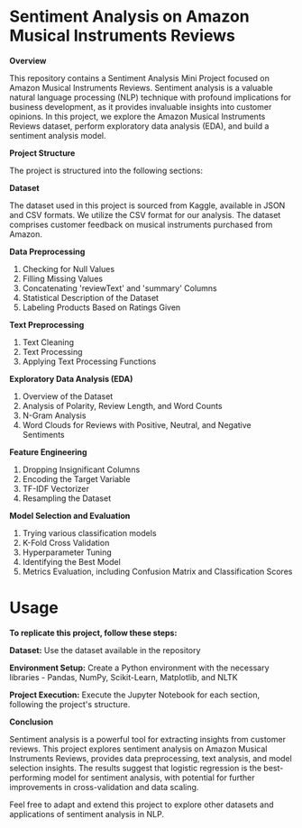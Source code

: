 # Sentiment Analysis on Amazon Musical Instruments Reviews

**Overview**

This repository contains a Sentiment Analysis Mini Project focused on Amazon Musical Instruments Reviews. Sentiment analysis is a valuable natural language processing (NLP) technique with profound implications for business development, as it provides invaluable insights into customer opinions. In this project, we explore the Amazon Musical Instruments Reviews dataset, perform exploratory data analysis (EDA), and build a sentiment analysis model.

**Project Structure**

The project is structured into the following sections:

**Dataset**

The dataset used in this project is sourced from Kaggle, available in JSON and CSV formats. We utilize the CSV format for our analysis. The dataset comprises customer feedback on musical instruments purchased from Amazon.

**Data Preprocessing**
1. Checking for Null Values
2. Filling Missing Values
3. Concatenating 'reviewText' and 'summary' Columns
4. Statistical Description of the Dataset
5. Labeling Products Based on Ratings Given

**Text Preprocessing**
1. Text Cleaning
2. Text Processing
3. Applying Text Processing Functions
  
**Exploratory Data Analysis (EDA)**
1. Overview of the Dataset
2. Analysis of Polarity, Review Length, and Word Counts
3. N-Gram Analysis
4. Word Clouds for Reviews with Positive, Neutral, and Negative Sentiments

**Feature Engineering**
1. Dropping Insignificant Columns
2. Encoding the Target Variable
3. TF-IDF Vectorizer
4. Resampling the Dataset

**Model Selection and Evaluation**

1. Trying various classification models
2. K-Fold Cross Validation
3. Hyperparameter Tuning
4. Identifying the Best Model
5. Metrics Evaluation, including Confusion Matrix and Classification Scores

# Usage

**To replicate this project, follow these steps:**

**Dataset:**
Use the dataset available in the repository

**Environment Setup:**
Create a Python environment with the necessary libraries - Pandas, NumPy, Scikit-Learn, Matplotlib, and NLTK

**Project Execution:**
Execute the Jupyter Notebook for each section, following the project's structure.

**Conclusion**

Sentiment analysis is a powerful tool for extracting insights from customer reviews. This project explores sentiment analysis on Amazon Musical Instruments Reviews, provides data preprocessing, text analysis, and model selection insights. The results suggest that logistic regression is the best-performing model for sentiment analysis, with potential for further improvements in cross-validation and data scaling.

Feel free to adapt and extend this project to explore other datasets and applications of sentiment analysis in NLP.
